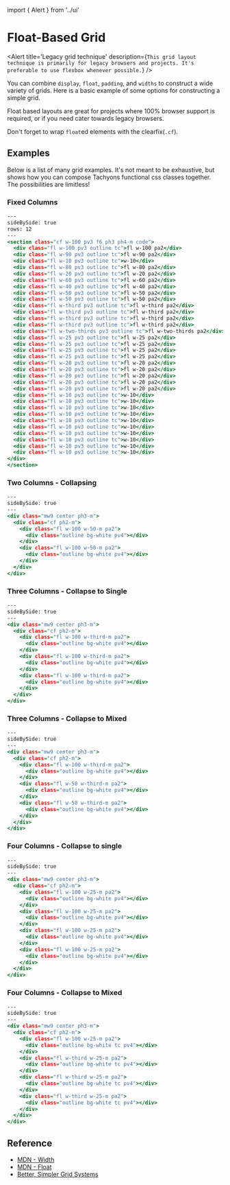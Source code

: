 import { Alert } from '../ui'

# Float-Based Grid

<Alert
  title='Legacy grid technique'
  description={`
    This grid layout technique is primarily for legacy browsers and projects.
    It's preferable to use flexbox whenever possible.
  `}
/>

You can combine `display`, `float`, `padding`, and `widths` to construct a wide variety of grids.
Here is a basic example of some options for constructing a simple grid.

Float based layouts are great for projects where 100% browser support is required, or if you need cater towards legacy browsers.

Don't forget to wrap `float`ed elements with the clearfix(`.cf`).

## Examples

Below is a list of many grid examples.
It's not meant to be exhaustive, but shows how you can compose Tachyons functional css classes together.
The possibilities are limitless!

### Fixed Columns

```.html
---
sideBySide: true
rows: 12
---
<section class="cf w-100 pv3 f6 ph3 ph4-m code">
  <div class="fl w-100 pv3 outline tc">fl w-100 pa2</div>
  <div class="fl w-90 pv3 outline tc">fl w-90 pa2</div>
  <div class="fl w-10 pv3 outline tc">w-10</div>
  <div class="fl w-80 pv3 outline tc">fl w-80 pa2</div>
  <div class="fl w-20 pv3 outline tc">fl w-20 pa2</div>
  <div class="fl w-60 pv3 outline tc">fl w-60 pa2</div>
  <div class="fl w-40 pv3 outline tc">fl w-40 pa2</div>
  <div class="fl w-50 pv3 outline tc">fl w-50 pa2</div>
  <div class="fl w-50 pv3 outline tc">fl w-50 pa2</div>
  <div class="fl w-third pv3 outline tc">fl w-third pa2</div>
  <div class="fl w-third pv3 outline tc">fl w-third pa2</div>
  <div class="fl w-third pv3 outline tc">fl w-third pa2</div>
  <div class="fl w-third pv3 outline tc">fl w-third pa2</div>
  <div class="fl w-two-thirds pv3 outline tc">fl w-two-thirds pa2</div>
  <div class="fl w-25 pv3 outline tc">fl w-25 pa2</div>
  <div class="fl w-25 pv3 outline tc">fl w-25 pa2</div>
  <div class="fl w-25 pv3 outline tc">fl w-25 pa2</div>
  <div class="fl w-25 pv3 outline tc">fl w-25 pa2</div>
  <div class="fl w-20 pv3 outline tc">fl w-20 pa2</div>
  <div class="fl w-20 pv3 outline tc">fl w-20 pa2</div>
  <div class="fl w-20 pv3 outline tc">fl w-20 pa2</div>
  <div class="fl w-20 pv3 outline tc">fl w-20 pa2</div>
  <div class="fl w-20 pv3 outline tc">fl w-20 pa2</div>
  <div class="fl w-10 pv3 outline tc">w-10</div>
  <div class="fl w-10 pv3 outline tc">w-10</div>
  <div class="fl w-10 pv3 outline tc">w-10</div>
  <div class="fl w-10 pv3 outline tc">w-10</div>
  <div class="fl w-10 pv3 outline tc">w-10</div>
  <div class="fl w-10 pv3 outline tc">w-10</div>
  <div class="fl w-10 pv3 outline tc">w-10</div>
  <div class="fl w-10 pv3 outline tc">w-10</div>
  <div class="fl w-10 pv3 outline tc">w-10</div>
  <div class="fl w-10 pv3 outline tc">w-10</div>
</div>
</section>
```

### Two Columns - Collapsing

```.html
---
sideBySide: true
---
<div class="mw9 center ph3-m">
  <div class="cf ph2-m">
    <div class="fl w-100 w-50-m pa2">
      <div class="outline bg-white pv4"></div>
    </div>
    <div class="fl w-100 w-50-m pa2">
      <div class="outline bg-white pv4"></div>
    </div>
  </div>
</div>
```

### Three Columns - Collapse to Single

```.html
---
sideBySide: true
---
<div class="mw9 center ph3-m">
  <div class="cf ph2-m">
    <div class="fl w-100 w-third-m pa2">
      <div class="outline bg-white pv4"></div>
    </div>
    <div class="fl w-100 w-third-m pa2">
      <div class="outline bg-white pv4"></div>
    </div>
    <div class="fl w-100 w-third-m pa2">
      <div class="outline bg-white pv4"></div>
    </div>
  </div>
</div>
```

### Three Columns - Collapse to Mixed

```.html
---
sideBySide: true
---
<div class="mw9 center ph3-m">
  <div class="cf ph2-m">
    <div class="fl w-100 w-third-m pa2">
      <div class="outline bg-white pv4"></div>
    </div>
    <div class="fl w-50 w-third-m pa2">
      <div class="outline bg-white pv4"></div>
    </div>
    <div class="fl w-50 w-third-m pa2">
      <div class="outline bg-white pv4"></div>
    </div>
  </div>
</div>
```

### Four Columns - Collapse to single

```.html
---
sideBySide: true
---
<div class="mw9 center ph3-m">
  <div class="cf ph2-m">
    <div class="fl w-100 w-25-m pa2">
      <div class="outline bg-white pv4"></div>
    </div>
    <div class="fl w-100 w-25-m pa2">
      <div class="outline bg-white pv4"></div>
    </div>
    <div class="fl w-100 w-25-m pa2">
      <div class="outline bg-white pv4"></div>
    </div>
    <div class="fl w-100 w-25-m pa2">
      <div class="outline bg-white pv4"></div>
    </div>
  </div>
</div>
```

### Four Columns - Collapse to Mixed

```.html
---
sideBySide: true
---
<div class="mw9 center ph3-m">
  <div class="cf ph2-m">
    <div class="fl w-100 w-25-m pa2">
      <div class="outline bg-white tc pv4"></div>
    </div>
    <div class="fl w-third w-25-m pa2">
      <div class="outline bg-white tc pv4"></div>
    </div>
    <div class="fl w-third w-25-m pa2">
      <div class="outline bg-white tc pv4"></div>
    </div>
    <div class="fl w-third w-25-m pa2">
      <div class="outline bg-white tc pv4"></div>
    </div>
  </div>
</div>
```

## Reference

- [MDN - Width](https://developer.mozilla.org/en-US/docs/Web/css/width)
- [MDN - Float](https://developer.mozilla.org/en-US/docs/Web/CSS/float)
- [Better, Simpler Grid Systems](https://philipwalton.github.io/solved-by-flexbox/demos/grids/)
